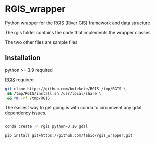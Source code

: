 # RGIS_wrapper
Python wrapper for the RGIS (River GIS) framework and data structure

The rgis folder contains the code that implements the wrapper classes

The two other files are sample files 

## Installation
python >= 3.9 required

[RGIS](https://github.com/bmfekete/RGIS) required

```sh
git clone https://github.com/bmfekete/RGIS /tmp/RGIS \
 && /tmp/RGIS/install.sh /usr/local/share \
 && rm -rf /tmp/RGIS
```

The easiest way to get going is with conda to circumvent any gdal dependency issues. 

```sh

conda create -n rgis python=3.10 gdal

pip install git+https://github.com/fabio/rgis_wrapper.git
```
